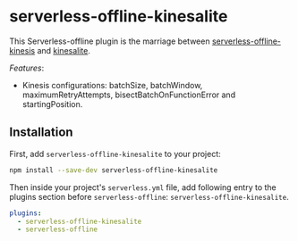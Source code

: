 # serverless-offline-kinesalite

This Serverless-offline plugin is the marriage between [serverless-offline-kinesis](https://www.npmjs.com/package/serverless-offline-kinesis) and [kinesalite](https://github.com/mhart/kinesalite).

*Features*:
- Kinesis configurations: batchSize, batchWindow, maximumRetryAttempts, bisectBatchOnFunctionError and startingPosition.

## Installation

First, add `serverless-offline-kinesalite` to your project:

```sh
npm install --save-dev serverless-offline-kinesalite
```

Then inside your project's `serverless.yml` file, add following entry to the plugins section before `serverless-offline`: `serverless-offline-kinesalite`.

```yml
plugins:
  - serverless-offline-kinesalite
  - serverless-offline
```
